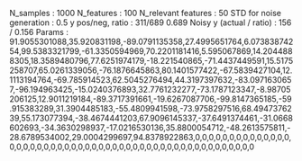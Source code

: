 N_samples                     : 1000
N_features                    : 100
N_relevant features           : 50
STD for noise generation      : 0.5
y pos/neg, ratio              : 311/689 0.689
Noisy y (actual / ratio)      : 156 / 0.156
Params                        : 91.9055301088,35.920831198,-89.0791135358,27.4995651764,6.07383874254,99.5383321799,-61.3350594969,70.2201181416,5.595067869,14.2044888305,18.3589480796,77.6251974179,-18.221540865,-71.4437449591,15.5175258707,65.0261339056,-76.1876645863,80.1401577422,-67.5839427104,12.1113194764,-69.785914523,62.5045276494,44.3197397632,-83.0971630657,-96.194963425,-15.0240376893,32.7761232277,-73.1787123347,-8.98705206125,12.9011219184,-89.3717391661,-19.6267087706,-99.8147365185,-59.915383289,31.3904485183,-55.4809941598,-73.9758297516,68.4947376239,55.173077394,-38.4674441203,67.9096145337,-37.6491374461,-31.0668602693,-34.3630298937,-17.0216530136,35.8800054712,-48.2613575811,-28.6789534002,29.0004299697,94.8378922863,0,0,0,0,0,0,0,0,0,0,0,0,0,0,0,0,0,0,0,0,0,0,0,0,0,0,0,0,0,0,0,0,0,0,0,0,0,0,0,0,0,0,0,0,0,0,0,0,0,0
